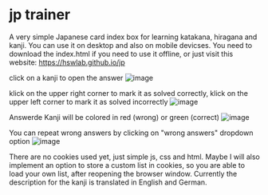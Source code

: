 # jp trainer
A very simple Japanese card index box for learning katakana, hiragana and kanji. You can use it on desktop and also on mobile devicses. You need to download the index.html if you need to use it offline, or just visit this website: https://hswlab.github.io/jp

click on a kanji to open the answer
![image](https://github.com/hswlab/jp/assets/12501993/6ed6f557-a188-4c3f-8f35-54accba44beb)

klick on the upper right corner to mark it as solved correctly,
klick on the upper left corner to mark it as solved incorrectly
![image](https://github.com/hswlab/jp/assets/12501993/5c1c8ab9-4be2-4a52-8ca1-6457d2e403bc)

Answerde Kanji will be colored in red (wrong) or green (correct)
![image](https://github.com/hswlab/jp/assets/12501993/e6376441-f65e-44fd-b076-9fccceb9156e)

You can repeat wrong answers by clicking on "wrong answers" dropdown option
![image](https://github.com/hswlab/jp/assets/12501993/add8749f-d287-4334-8d99-f4379cfb2c62)

There are no cookies used yet, just simple js, css and html. Maybe I will also implement an option to store a custom list in cookies, so you are able to load your own list, after reopening the browser window. Currently the description for the kanji is translated in English and German.
